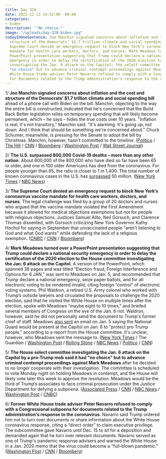 ```yaml
---
title: Day 328
date: 2021-12-13 14:52:00 -08:00
categories:
- biden
description: '"No choice."'
image: "/uploads/day-328-biden.jpg"
todayInOneSentence: Joe Manchin signaled concerns about inflation and the cost and
  structure of the Democrats’ $1.7 trillion climate and social spending bill; the
  Supreme Court denied an emergency request to block New York’s coronavirus vaccine
  mandate for health care workers, doctors, and nurses; Mark Meadows turned over a
  PowerPoint presentation suggesting that Trump could declare a national security
  emergency in order to delay the certification of the 2020 election to House committee
  investigating the Jan. 6 attack on the Capitol; the select committee said it had
  "no choice" but to advance criminal contempt proceedings against Meadows; and former
  White House trade adviser Peter Navarro refused to comply with a Congressional subpoena
  for documents related to the Trump administration's response to the coronavirus.
---
```


1/ **Joe Manchin signaled concerns about inflation and the cost and structure of the Democrats’ $1.7 trillion climate and social spending bill** ahead of a phone call with Biden on the bill. Manchin, objecting to the way the entire bill is constructed, indicated that he's concerned that the Build Back Better legislation relies on temporary spending that will likely become permanent, which – he says – hides the true costs over 10 years. "Inflation is real, it's not transitory," Manchin said. "It's alarming. It's going up, not down. And I think that should be something we're concerned about." Chuck Schumer, meanwhile, is pressing for the Senate to adopt the bill by Christmas. Manchin, however, hasn't committed to the timeline. ([Politico](https://www.politico.com/news/2021/12/13/manchin-fiscal-concerns-524158) / [The Hill](https://thehill.com/homenews/senate/585557-manchin-raises-inflation-concerns-ahead-of-pivotal-biden-talk) / [CNN](https://www.cnn.com/2021/12/13/politics/joe-manchin-congress-social-safety-net-bill/) / [Bloomberg](https://www.bloomberg.com/news/articles/2021-12-13/manchin-leaves-door-open-to-biden-plan-cites-inflation-worries?sref=MIBMEEoj) / [Washington Post](https://www.washingtonpost.com/us-policy/2021/12/13/senate-biden-manchin-spending/) / [Wall Street Journal](https://www.wsj.com/articles/biden-aims-to-win-pivotal-democrats-support-for-2-trillion-spending-plan-11639341192))

2/ **The U.S. surpassed 800,000 Covid-19 deaths – more than any other nation**. About 600,000 of the 800,000 who have died so far have been 65 or older, and one in 100 older Americans has died from the coronavirus. For people younger than 65, the ratio is closer to 1 in 1,400. The total number of known coronavirus cases in the U.S. has [surpassed](https://www.nytimes.com/live/2021/12/13/world/covid-omicron-vaccines#50-million-covid-cases) 50 million. ([New York Times](https://www.nytimes.com/2021/12/13/us/covid-deaths-elderly-americans.html) / [NBC News](https://www.nbcnews.com/news/us-news/least-800000-americans-died-covid-rcna8380))

3/ **The Supreme Court denied an emergency request to block New York’s coronavirus vaccine mandate for health care workers, doctors, and nurses**. The legal challenge was filed by a group of 20 doctors and nurses who argued that the vaccine mandate violated the First Amendment because it allowed for medical objections exemptions but not for people with religious objections. Justices Samuel Alito, Neil Gorsuch, and Clarence Thomas dissented, with Gorsuch criticizing New York Governor Kathy Hochul for saying in September that unvaccinated people “aren’t listening to God and what God wants” while defending the lack of a religious exemption. ([CNBC](https://www.cnbc.com/2021/12/13/supreme-court-rejects-bid-to-block-covid-vaccine-mandate-for-ny-health-workers.html) / [CNN](https://www.cnn.com/2021/12/13/politics/supreme-court-new-york-vaccine-mandate/index.html) / [Bloomberg](https://www.bloomberg.com/news/articles/2021-12-13/high-court-allows-vaccine-mandate-for-n-y-health-care-workers?sref=MIBMEEoj))

4/ **Mark Meadows turned over a PowerPoint presentation suggesting that Trump could declare a national security emergency in order to delay the certification of the 2020 election to the House committee investigating the Jan. 6 attack on the Capitol**. A version of the PowerPoint, which spanned 38 pages and was titled “Election fraud, Foreign Interference and Options for 6 JAN,” was sent to Meadows on Jan. 5, and recommended that Trump declare a national emergency, seize paper ballots, and for all electronic voting to be rendered invalid, citing foreign “control” of electronic voting systems. Phil Waldron, a retired U.S. Army colonel who worked with Trump’s outside lawyers and circulated the proposals to challenge the 2020 election, said that he visited the White House on multiple times after the election, spoke with Meadows “maybe eight to 10 times,” and briefed several members of Congress on the eve of the Jan. 6 riot. Waldron, however, said he did not personally send the document to Trump's former chief of staff. Meadows [also sent](https://www.nytimes.com/2021/12/12/us/politics/mark-meadows-capitol-attack.html) an email on Jan. 5 saying the National Guard would be present at the Capitol on Jan. 6 to "protect pro Trump people," according to a report from the House committee. It's unclear, however, who Meadows sent the message to. ([New York Times](https://www.nytimes.com/2021/12/10/us/politics/capitol-attack-meadows-powerpoint.html) / The Guardian / [Washington Post](https://www.washingtonpost.com/investigations/phil-waldron-mark-meadows-powerpoint/2021/12/11/4ea67938-59df-11ec-9a18-a506cf3aa31d_story.html) / [Rolling Stone](https://www.rollingstone.com/politics/politics-news/mark-meadows-overturn-election-results-jan-6-committee-1269532/) / [NBC News](https://www.nbcnews.com/politics/congress/white-house-official-allegedly-said-national-guard-troops-protect-trum-rcna8530) / [Politico](https://www.politico.com/news/2021/12/12/meadows-jan-6-national-guard-trump-524133) / [CNN](https://www.cnn.com/2021/12/12/politics/mark-meadows-january-committee-contempt-of-congress-resolution/index.html))

5/ **The House select committee investigating the Jan. 6 attack on the Capitol by a pro-Trump mob said it had "no choice" but to advance criminal contempt proceedings against Mark Meadows** after he decided to no longer cooperate with their investigation. The committee is scheduled to vote Monday night on holding Meadows in contempt, and the House will likely vote later this week to approve the resolution. Meadows would be the third of Trump’s associates to face criminal prosecution under the Justice Department for defying a subpoena. ([Associated Press](https://apnews.com/article/steve-bannon-donald-trump-presidential-elections-capitol-siege-elections-e59a77b5b4259276163219f009ab6459) / [CNN](https://www.cnn.com/2021/12/13/politics/january-6-meadows-contempt-report-vote/index.html) / [NBC News](https://www.nbcnews.com/politics/congress/mark-meadows-lawyer-argues-against-contempt-charges-ahead-jan-6-n1285840) / [Washington Post](https://www.washingtonpost.com/politics/jan-6-house-meadows-subpoena/2021/12/13/271713a6-5c1d-11ec-bda6-25c1f558dd09_story.html) / [CNBC](https://www.cnbc.com/2021/12/13/house-jan-6-probe-sheds-light-on-trump-aide-mark-meadows-records-before-contempt-vote.html))

6/ **Former White House trade adviser Peter Navarro refused to comply with a Congressional subpoena for documents related to the Trump administration's response to the coronavirus**. Navarro said Trump ordered him not to turn over documents or share information about the White House coronavirus response, citing a “direct order” to claim executive privilege. The subcommittee gave Navarro until Dec. 15 to sit for a deposition and demanded again that he turn over relevant documents. Navarro served as one of Trump's pandemic response advisers and warned the White House in a Jan. 2020 memo that the virus could become a "full-blown pandemic." ([Washington Post](https://www.washingtonpost.com/health/2021/12/11/navarro-defies-democrats-subpoena-coronavirus-response/) / [CNN](https://www.cnn.com/2021/12/11/politics/peter-navarro-documents-covid-19-probe/index.html) / [Bloomberg](https://www.bloomberg.com/news/articles/2021-12-11/former-trump-trade-aide-navarro-gets-subpoena-warning-from-panel?sref=MIBMEEoj))